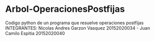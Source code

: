 # Arbol-OperacionesPostfijas
Codigo python de un programa que resuelve operaciones postfijas 
INTEGRANTES: Nicolas Andres Garzon Vasquez 20152020034 - Juan Camilo Espitia 20152020040
